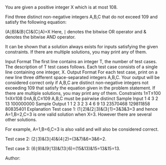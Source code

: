 You are given a positive integer X which is at most 108.

Find three distinct non-negative integers A,B,C that do not exceed 109 and satisfy the following equation:

(A∣B)&(B∣C)&(C∣A)=X
Here, ∣ denotes the bitwise OR operator and & denotes the bitwise AND operator.

It can be shown that a solution always exists for inputs satisfying the given constraints. If there are multiple solutions, you may print any of them.

Input Format
The first line contains an integer T, the number of test cases. The description of T test cases follows.
Each test case consists of a single line containing one integer, X.
Output Format
For each test case, print on a new line three different space-separated integers A,B,C.
Your output will be considered correct only if A,B,C are distinct non-negative integers not exceeding 109 that satisfy the equation given in the problem statement.
If there are multiple solutions, you may print any of them.
Constraints
1≤T≤100
1≤X≤108
0≤A,B,C≤109
A,B,C must be pairwise distinct
Sample Input 1 
4
3
2
13
100000000
Sample Output 1 
1 2 3
2 3 4
6 9 13
23570468 129811858 80835401
Explanation
Test case 1: (1∣2)&(2∣3)&(3∣1)=3&3&3=3 and hence A=1,B=2,C=3 is one valid solution when X=3. However there are several other solutions.

For example, A=1,B=6,C=3 is also valid and will also be considered correct.

Test case 2: (2∣3)&(3∣4)&(4∣2)=(3&7)&6=3&6=2.

Test case 3: (6∣9)&(9∣13)&(13∣6)=(15&13)&15=13&15=13.

Author:	
